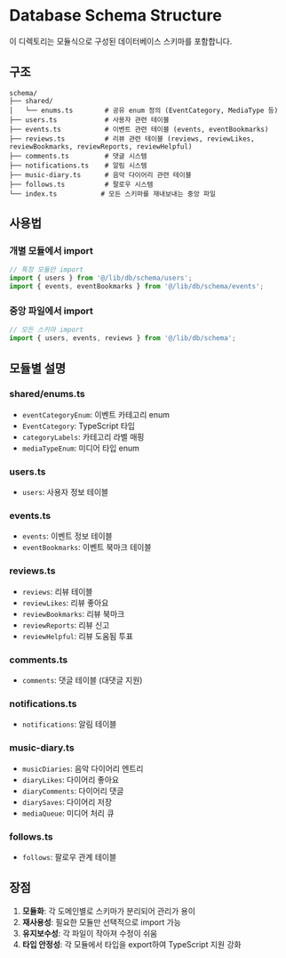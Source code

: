 # Database Schema Structure

이 디렉토리는 모듈식으로 구성된 데이터베이스 스키마를 포함합니다.

## 구조

```
schema/
├── shared/
│   └── enums.ts        # 공유 enum 정의 (EventCategory, MediaType 등)
├── users.ts            # 사용자 관련 테이블
├── events.ts           # 이벤트 관련 테이블 (events, eventBookmarks)
├── reviews.ts          # 리뷰 관련 테이블 (reviews, reviewLikes, reviewBookmarks, reviewReports, reviewHelpful)
├── comments.ts         # 댓글 시스템
├── notifications.ts    # 알림 시스템
├── music-diary.ts      # 음악 다이어리 관련 테이블
├── follows.ts          # 팔로우 시스템
└── index.ts           # 모든 스키마를 재내보내는 중앙 파일
```

## 사용법

### 개별 모듈에서 import
```typescript
// 특정 모듈만 import
import { users } from '@/lib/db/schema/users';
import { events, eventBookmarks } from '@/lib/db/schema/events';
```

### 중앙 파일에서 import
```typescript
// 모든 스키마 import
import { users, events, reviews } from '@/lib/db/schema';
```

## 모듈별 설명

### shared/enums.ts
- `eventCategoryEnum`: 이벤트 카테고리 enum
- `EventCategory`: TypeScript 타입
- `categoryLabels`: 카테고리 라벨 매핑
- `mediaTypeEnum`: 미디어 타입 enum

### users.ts
- `users`: 사용자 정보 테이블

### events.ts
- `events`: 이벤트 정보 테이블
- `eventBookmarks`: 이벤트 북마크 테이블

### reviews.ts
- `reviews`: 리뷰 테이블
- `reviewLikes`: 리뷰 좋아요
- `reviewBookmarks`: 리뷰 북마크
- `reviewReports`: 리뷰 신고
- `reviewHelpful`: 리뷰 도움됨 투표

### comments.ts
- `comments`: 댓글 테이블 (대댓글 지원)

### notifications.ts
- `notifications`: 알림 테이블

### music-diary.ts
- `musicDiaries`: 음악 다이어리 엔트리
- `diaryLikes`: 다이어리 좋아요
- `diaryComments`: 다이어리 댓글
- `diarySaves`: 다이어리 저장
- `mediaQueue`: 미디어 처리 큐

### follows.ts
- `follows`: 팔로우 관계 테이블

## 장점
1. **모듈화**: 각 도메인별로 스키마가 분리되어 관리가 용이
2. **재사용성**: 필요한 모듈만 선택적으로 import 가능
3. **유지보수성**: 각 파일이 작아져 수정이 쉬움
4. **타입 안정성**: 각 모듈에서 타입을 export하여 TypeScript 지원 강화